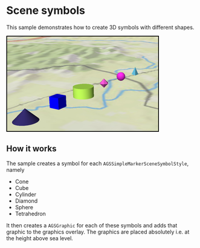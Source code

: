# Scene symbols

This sample demonstrates how to create 3D symbols with different shapes.

![](image1.png)

## How it works

The sample creates a symbol for each `AGSSimpleMarkerSceneSymbolStyle`, namely

- Cone
- Cube
- Cylinder
- Diamond
- Sphere
- Tetrahedron

It then creates a `AGSGraphic` for each of these symbols and adds that graphic to the graphics overlay. The graphics are placed absolutely i.e. at the height above sea level.

